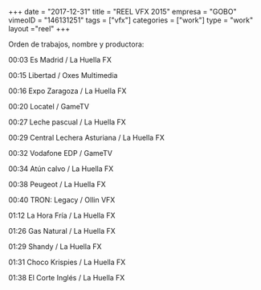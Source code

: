+++
date = "2017-12-31"
title = "REEL VFX 2015"
empresa = "GOBO"
vimeoID = "146131251"
tags = ["vfx"]
categories = ["work"]
type = "work"
layout ="reel"
+++

Orden de trabajos, nombre y productora:

00:03 Es Madrid / La Huella FX

00:15 Libertad / Oxes Multimedia

00:16 Expo Zaragoza / La Huella FX

00:20 Locatel / GameTV

00:27 Leche pascual / La Huella FX

00:29 Central Lechera Asturiana / La Huella FX

00:32 Vodafone EDP / GameTV

00:34 Atún calvo / La Huella FX

00:38 Peugeot / La Huella FX

00:40 TRON: Legacy / Ollin VFX

01:12 La Hora Fría / La Huella FX

01:26 Gas Natural / La Huella FX

01:29 Shandy / La Huella FX

01:31 Choco Krispies / La Huella FX

01:38 El Corte Inglés / La Huella FX